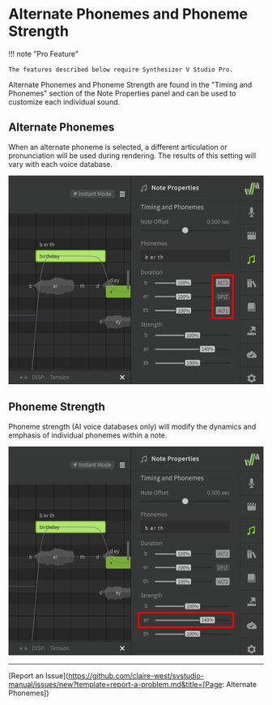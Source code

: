 # Alternate Phonemes and Phoneme Strength

!!! note "Pro Feature"

    The features described below require Synthesizer V Studio Pro.

Alternate Phonemes and Phoneme Strength are found in the "Timing and Phonemes" section of the Note Properties panel and can be used to customize each individual sound.

## Alternate Phonemes

When an alternate phoneme is selected, a different articulation or pronunciation will be used during rendering. The results of this setting will vary with each voice database.

![Alternate Phonemes](/img/note-properties/alternate-phonemes.png)

## Phoneme Strength

Phoneme strength (AI voice databases only) will modify the dynamics and emphasis of individual phonemes within a note.

![Phoneme Strength](/img/note-properties/phoneme-strength.png)

---

[Report an Issue](https://github.com/claire-west/svstudio-manual/issues/new?template=report-a-problem.md&title=[Page: Alternate Phonemes])